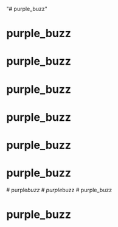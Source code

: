 "# purple_buzz" 
# purple_buzz
# purple_buzz
# purple_buzz
# purple_buzz
# purple_buzz
# purple_buzz
#   p u r p l e _ b u z z  
 #   p u r p l e _ b u z z  
 # purple_buzz
# purple_buzz
